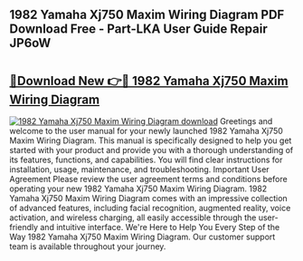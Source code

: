 ## 1982 Yamaha Xj750 Maxim Wiring Diagram PDF Download Free - Part-LKA User Guide Repair JP6oW

# <h2><a href="http://dfjc9m.blite.top/?on=1982+Yamaha+Xj750+Maxim+Wiring+Diagram">🔗Download New 👉🔴 1982 Yamaha Xj750 Maxim Wiring Diagram</a></h2>

[![1982 Yamaha Xj750 Maxim Wiring Diagram download](https://i.imgur.com/lujVjoI.png)](http://dfjc9m.blite.top/?on=1982+Yamaha+Xj750+Maxim+Wiring+Diagram)
Greetings and welcome to the user manual for your newly launched 1982 Yamaha Xj750 Maxim Wiring Diagram. This manual is specifically designed to help you get started with your product and provide you with a thorough understanding of its features, functions, and capabilities. You will find clear instructions for installation, usage, maintenance, and troubleshooting. Important User Agreement Please review the user agreement terms and conditions before operating your new 1982 Yamaha Xj750 Maxim Wiring Diagram. 1982 Yamaha Xj750 Maxim Wiring Diagram comes with an impressive collection of advanced features, including facial recognition, augmented reality, voice activation, and wireless charging, all easily accessible through the user-friendly and intuitive interface. We're Here to Help You Every Step of the Way 1982 Yamaha Xj750 Maxim Wiring Diagram. Our customer support team is available throughout your journey.
